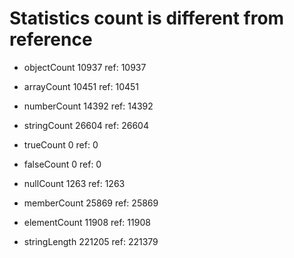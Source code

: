 # Statistics count is different from reference

* objectCount       10937  ref:      10937

* arrayCount        10451  ref:      10451

* numberCount       14392  ref:      14392

* stringCount       26604  ref:      26604

* trueCount             0  ref:          0

* falseCount            0  ref:          0

* nullCount          1263  ref:       1263

* memberCount       25869  ref:      25869

* elementCount      11908  ref:      11908

* stringLength     221205  ref:     221379


